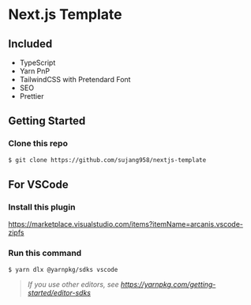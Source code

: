# Next.js Template

## Included

- TypeScript
- Yarn PnP
- TailwindCSS with Pretendard Font
- SEO
- Prettier
    


## Getting Started

### Clone this repo
```sh
$ git clone https://github.com/sujang958/nextjs-template
```

## For VSCode
### Install this plugin
https://marketplace.visualstudio.com/items?itemName=arcanis.vscode-zipfs

### Run this command
```sh
$ yarn dlx @yarnpkg/sdks vscode
```

> _If you use other editors, see https://yarnpkg.com/getting-started/editor-sdks_

